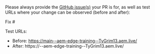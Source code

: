 Please always provide the [GitHub issue(s)](../issues) your PR is for, as well as test URLs where your change can be observed (before and after):

Fix #<gh-issue-id>

Test URLs:
- Before: https://main--aem-edge-training--TyGrim13.aem.live/
- After: https://<branch>--aem-edge-training--TyGrim13.aem.live/
